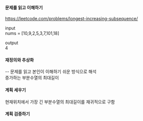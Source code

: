 #### 문제를 읽고 이해하기
https://leetcode.com/problems/longest-increasing-subsequence/

input</br>
nums = [10,9,2,5,3,7,101,18]

output</br>
4


#### 재정의와 추상화<br>
-- 문제를 읽고 본인이 이해하기 쉬운 방식으로 해석<br>
증가하는 부분수열의 최대길이

#### 계획 세우기<br>
현재위치에서 가장 긴 부분수열의 최대길이를 재귀적으로 구함

#### 계획 검증하기
